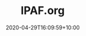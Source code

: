 ---
title: "IPAF.org"
intro: "Multilingal brochure site featuring 8+ translated languages built with Drupal 8."
date: 2020-04-29T16:09:59+10:00
draft: false
layout: case-study
website: "https://ipaf.org"
---